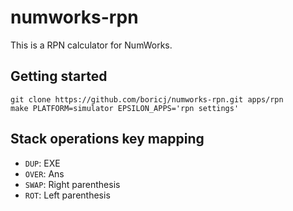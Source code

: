 # numworks-rpn

This is a RPN calculator for NumWorks.

## Getting started

```
git clone https://github.com/boricj/numworks-rpn.git apps/rpn
make PLATFORM=simulator EPSILON_APPS='rpn settings'
```

## Stack operations key mapping
- `DUP`: EXE
- `OVER`: Ans
- `SWAP`: Right parenthesis
- `ROT`: Left parenthesis
